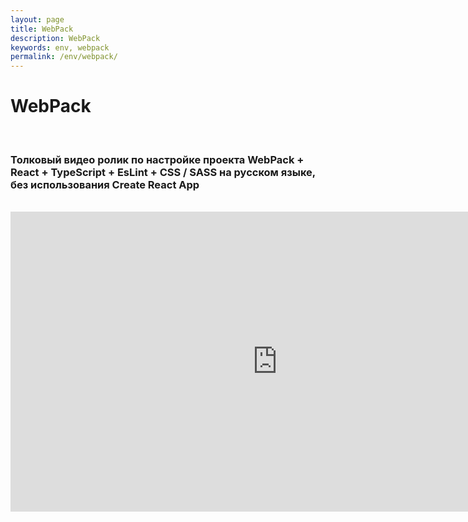 ```yaml
---
layout: page
title: WebPack
description: WebPack
keywords: env, webpack
permalink: /env/webpack/
---
```


# WebPack

<br/>

### Толковый видео ролик по настройке проекта WebPack + React + TypeScript + EsLint + CSS / SASS на русском языке, без использования Create React App

<br/>

<div align="center">
    <iframe width="853" height="480" src="https://www.youtube.com/embed/bozzyi8Tok0" title="YouTube video player" frameborder="0" allow="accelerometer; autoplay; clipboard-write; encrypted-media; gyroscope; picture-in-picture" allowfullscreen></iframe>
</div>
